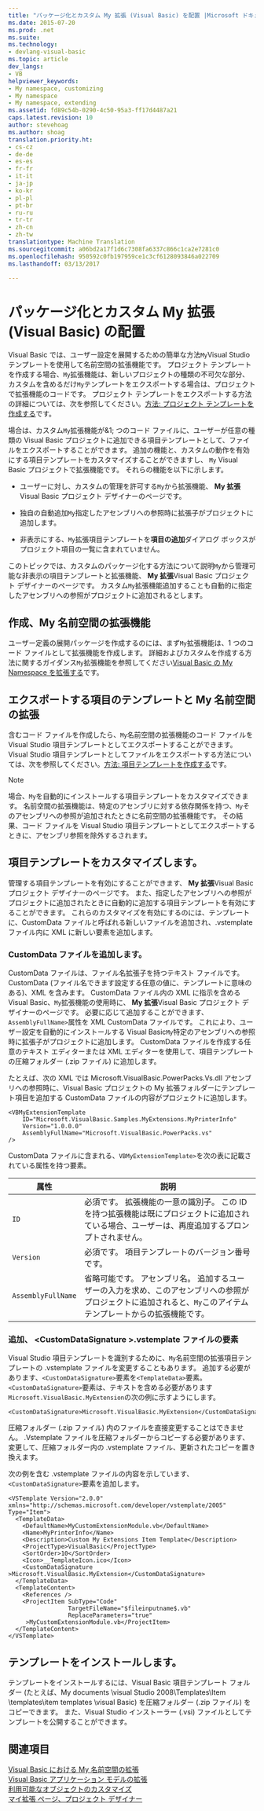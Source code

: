 ```yaml
---
title: "パッケージ化とカスタム My 拡張 (Visual Basic) を配置 |Microsoft ドキュメント"
ms.date: 2015-07-20
ms.prod: .net
ms.suite: 
ms.technology:
- devlang-visual-basic
ms.topic: article
dev_langs:
- VB
helpviewer_keywords:
- My namespace, customizing
- My namespace
- My namespace, extending
ms.assetid: fd89c54b-0290-4c50-95a3-ff17d4487a21
caps.latest.revision: 10
author: stevehoag
ms.author: shoag
translation.priority.ht:
- cs-cz
- de-de
- es-es
- fr-fr
- it-it
- ja-jp
- ko-kr
- pl-pl
- pt-br
- ru-ru
- tr-tr
- zh-cn
- zh-tw
translationtype: Machine Translation
ms.sourcegitcommit: a06bd2a17f1d6c7308fa6337c866c1ca2e7281c0
ms.openlocfilehash: 950592c0fb197959ce1c3cf6128093846a022709
ms.lasthandoff: 03/13/2017

---
```

# <a name="packaging-and-deploying-custom-my-extensions-visual-basic"></a>パッケージ化とカスタム My 拡張 (Visual Basic) の配置
Visual Basic では、ユーザー設定を展開するための簡単な方法`My`Visual Studio テンプレートを使用して名前空間の拡張機能です。 プロジェクト テンプレートを作成する場合、`My`拡張機能は、新しいプロジェクトの種類の不可欠な部分、カスタムを含めるだけ`My`テンプレートをエクスポートする場合は、プロジェクトで拡張機能のコードです。 プロジェクト テンプレートをエクスポートする方法の詳細については、次を参照してください。[方法: プロジェクト テンプレートを作成する](http://msdn.microsoft.com/library/a1a6999d-a34c-48a8-b1cf-027eb5c76398)です。  
  
 場合は、カスタム`My`拡張機能が&1; つのコード ファイルに、ユーザーが任意の種類の Visual Basic プロジェクトに追加できる項目テンプレートとして、ファイルをエクスポートすることができます。 追加の機能と、カスタムの動作を有効にする項目テンプレートをカスタマイズすることができますし、 `My` Visual Basic プロジェクトで拡張機能です。 それらの機能を以下に示します。  
  
-   ユーザーに対し、カスタムの管理を許可する`My`から拡張機能、 **My 拡張**Visual Basic プロジェクト デザイナーのページです。  
  
-   独自の自動追加`My`指定したアセンブリへの参照時に拡張子がプロジェクトに追加します。  
  
-   非表示にする、`My`拡張項目テンプレートを**項目の追加**ダイアログ ボックスがプロジェクト項目の一覧に含まれていません。  
  
 このトピックでは、カスタムのパッケージ化する方法について説明`My`から管理可能な非表示の項目テンプレートと拡張機能、 **My 拡張**Visual Basic プロジェクト デザイナーのページです。 カスタム`My`拡張機能追加することも自動的に指定したアセンブリへの参照がプロジェクトに追加されるとします。  
  
## <a name="create-a-my-namespace-extension"></a>作成、My 名前空間の拡張機能  
 ユーザー定義の展開パッケージを作成するのには、まず`My`拡張機能は、1 つのコード ファイルとして拡張機能を作成します。 詳細およびカスタムを作成する方法に関するガイダンス`My`拡張機能を参照してください[Visual Basic の My Namespace を拡張する](../../../visual-basic/developing-apps/customizing-extending-my/extending-the-my-namespace.md)です。  
  
## <a name="export-a-my-namespace-extension-as-an-item-template"></a>エクスポートする項目のテンプレートと My 名前空間の拡張  
 含むコード ファイルを作成したら、`My`名前空間の拡張機能のコード ファイルを Visual Studio 項目テンプレートとしてエクスポートすることができます。 Visual Studio 項目テンプレートとしてファイルをエクスポートする方法については、次を参照してください。[方法: 項目テンプレートを作成する](http://msdn.microsoft.com/library/77bc53d4-d607-4820-a032-7e3b365891b5)です。  
  
> [!NOTE]
>  場合、`My`を自動的にインストールする項目テンプレートをカスタマイズできます。 名前空間の拡張機能は、特定のアセンブリに対する依存関係を持つ、`My`そのアセンブリへの参照が追加されたときに名前空間の拡張機能です。 その結果、コード ファイルを Visual Studio 項目テンプレートとしてエクスポートするときに、アセンブリ参照を除外するされます。  
  
## <a name="customize-the-item-template"></a>項目テンプレートをカスタマイズします。  
 管理する項目テンプレートを有効にすることができます、 **My 拡張**Visual Basic プロジェクト デザイナーのページです。 また、指定したアセンブリへの参照がプロジェクトに追加されたときに自動的に追加する項目テンプレートを有効にすることができます。 これらのカスタマイズを有効にするのには、テンプレートに、CustomData ファイルと呼ばれる新しいファイルを追加され、.vstemplate ファイル内に XML に新しい要素を追加します。  
  
### <a name="add-the-customdata-file"></a>CustomData ファイルを追加します。  
 CustomData ファイルは、ファイル名拡張子を持つテキスト ファイルです。CustomData (ファイル名できます設定する任意の値に、テンプレートに意味のある)、XML を含みます。 CustomData ファイル内の XML に指示を含める Visual Basic、`My`拡張機能の使用時に、 **My 拡張**Visual Basic プロジェクト デザイナーのページです。 必要に応じて追加することができます、`AssemblyFullName>`属性を XML CustomData ファイルです。 これにより、ユーザー設定を自動的にインストールする Visual Basic`My`特定のアセンブリへの参照時に拡張子がプロジェクトに追加します。 CustomData ファイルを作成する任意のテキスト エディターまたは XML エディターを使用して、項目テンプレートの圧縮フォルダー (.zip ファイル) に追加します。  
  
 たとえば、次の XML では Microsoft.VisualBasic.PowerPacks.Vs.dll アセンブリへの参照時に、Visual Basic プロジェクトの My 拡張フォルダーにテンプレート項目を追加する CustomData ファイルの内容がプロジェクトに追加します。  
  
```  
<VBMyExtensionTemplate   
    ID="Microsoft.VisualBasic.Samples.MyExtensions.MyPrinterInfo"   
    Version="1.0.0.0"  
    AssemblyFullName="Microsoft.VisualBasic.PowerPacks.vs"  
/>  
```  
  
 CustomData ファイルに含まれる、`VBMyExtensionTemplate>`を次の表に記載されている属性を持つ要素。  
  
|属性|説明|  
|---|---|  
|`ID`|必須です。 拡張機能の一意の識別子。 この ID を持つ拡張機能は既にプロジェクトに追加されている場合、ユーザーは、再度追加するプロンプトされません。|  
|`Version`|必須です。 項目テンプレートのバージョン番号です。|  
|`AssemblyFullName`|省略可能です。 アセンブリ名。 追加するユーザーの入力を求め、このアセンブリへの参照がプロジェクトに追加されると、`My`このアイテム テンプレートからの拡張機能です。|  
  
### <a name="add-the-customdatasignature-element-to-the-vstemplate-file"></a>追加、 \<CustomDataSignature >.vstemplate ファイルの要素  
 Visual Studio 項目テンプレートを識別するために、`My`名前空間の拡張項目テンプレートの .vstemplate ファイルを変更することもあります。 追加する必要があります、`<CustomDataSignature>`要素を`<TemplateData>`要素。 `<CustomDataSignature>`要素は、テキストを含める必要があります`Microsoft.VisualBasic.MyExtension`の次の例に示すようにします。  
  
```  
<CustomDataSignature>Microsoft.VisualBasic.MyExtension</CustomDataSignature>  
```  
  
 圧縮フォルダー (.zip ファイル) 内のファイルを直接変更することはできません。 .Vstemplate ファイルを圧縮フォルダーからコピーする必要があります、変更して、圧縮フォルダー内の .vstemplate ファイル、更新されたコピーを置き換えます。  
  
 次の例を含む .vstemplate ファイルの内容を示しています、`<CustomDataSignature>`要素を追加します。  
  
```  
<VSTemplate Version="2.0.0" xmlns="http://schemas.microsoft.com/developer/vstemplate/2005" Type="Item">  
  <TemplateData>  
    <DefaultName>MyCustomExtensionModule.vb</DefaultName>  
    <Name>MyPrinterInfo</Name>  
    <Description>Custom My Extensions Item Template</Description>  
    <ProjectType>VisualBasic</ProjectType>  
    <SortOrder>10</SortOrder>  
    <Icon>__TemplateIcon.ico</Icon>  
    <CustomDataSignature      >Microsoft.VisualBasic.MyExtension</CustomDataSignature>  
  </TemplateData>  
  <TemplateContent>  
    <References />  
    <ProjectItem SubType="Code"   
                 TargetFileName="$fileinputname$.vb"  
                 ReplaceParameters="true"  
     >MyCustomExtensionModule.vb</ProjectItem>  
  </TemplateContent>  
</VSTemplate>  
```  
  
## <a name="install-the-template"></a>テンプレートをインストールします。  
 テンプレートをインストールするには、Visual Basic 項目テンプレート フォルダー (たとえば、My documents \visual Studio 2008\Templates\Item \templates\item templates \visual Basic) を圧縮フォルダー (.zip ファイル) をコピーできます。 また、Visual Studio インストーラー (.vsi) ファイルとしてテンプレートを公開することができます。  
  
## <a name="see-also"></a>関連項目  
 [Visual Basic における My 名前空間の拡張](../../../visual-basic/developing-apps/customizing-extending-my/extending-the-my-namespace.md)   
 [Visual Basic アプリケーション モデルの拡張](../../../visual-basic/developing-apps/customizing-extending-my/extending-the-visual-basic-application-model.md)   
 [利用可能なオブジェクトのカスタマイズ ](../../../visual-basic/developing-apps/customizing-extending-my/customizing-which-objects-are-available-in-my.md)   
 [マイ拡張 ページ、プロジェクト デザイナー](https://docs.microsoft.com/visualstudio/ide/reference/my-extensions-page-project-designer-visual-basic)
